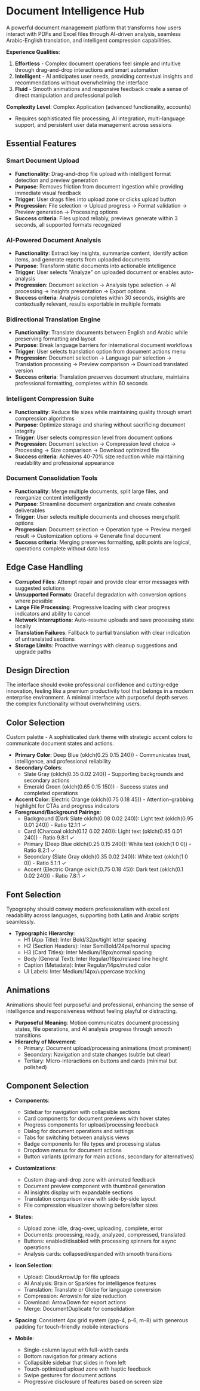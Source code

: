 # Document Intelligence Hub

A powerful document management platform that transforms how users interact with PDFs and Excel files through AI-driven analysis, seamless Arabic-English translation, and intelligent compression capabilities.

**Experience Qualities**:
1. **Effortless** - Complex document operations feel simple and intuitive through drag-and-drop interactions and smart automation
2. **Intelligent** - AI anticipates user needs, providing contextual insights and recommendations without overwhelming the interface
3. **Fluid** - Smooth animations and responsive feedback create a sense of direct manipulation and professional polish

**Complexity Level**: Complex Application (advanced functionality, accounts)
- Requires sophisticated file processing, AI integration, multi-language support, and persistent user data management across sessions

## Essential Features

### Smart Document Upload
- **Functionality**: Drag-and-drop file upload with intelligent format detection and preview generation
- **Purpose**: Removes friction from document ingestion while providing immediate visual feedback
- **Trigger**: User drags files into upload zone or clicks upload button
- **Progression**: File selection → Upload progress → Format validation → Preview generation → Processing options
- **Success criteria**: Files upload reliably, previews generate within 3 seconds, all supported formats recognized

### AI-Powered Document Analysis
- **Functionality**: Extract key insights, summarize content, identify action items, and generate reports from uploaded documents
- **Purpose**: Transform static documents into actionable intelligence
- **Trigger**: User selects "Analyze" on uploaded document or enables auto-analysis
- **Progression**: Document selection → Analysis type selection → AI processing → Insights presentation → Export options
- **Success criteria**: Analysis completes within 30 seconds, insights are contextually relevant, results exportable in multiple formats

### Bidirectional Translation Engine
- **Functionality**: Translate documents between English and Arabic while preserving formatting and layout
- **Purpose**: Break language barriers for international document workflows
- **Trigger**: User selects translation option from document actions menu
- **Progression**: Document selection → Language pair selection → Translation processing → Preview comparison → Download translated version
- **Success criteria**: Translation preserves document structure, maintains professional formatting, completes within 60 seconds

### Intelligent Compression Suite
- **Functionality**: Reduce file sizes while maintaining quality through smart compression algorithms
- **Purpose**: Optimize storage and sharing without sacrificing document integrity
- **Trigger**: User selects compression level from document options
- **Progression**: Document selection → Compression level choice → Processing → Size comparison → Download optimized file
- **Success criteria**: Achieves 40-70% size reduction while maintaining readability and professional appearance

### Document Consolidation Tools
- **Functionality**: Merge multiple documents, split large files, and reorganize content intelligently
- **Purpose**: Streamline document organization and create cohesive deliverables
- **Trigger**: User selects multiple documents and chooses merge/split options
- **Progression**: Document selection → Operation type → Preview merged result → Customization options → Generate final document
- **Success criteria**: Merging preserves formatting, split points are logical, operations complete without data loss

## Edge Case Handling
- **Corrupted Files**: Attempt repair and provide clear error messages with suggested solutions
- **Unsupported Formats**: Graceful degradation with conversion options where possible
- **Large File Processing**: Progressive loading with clear progress indicators and ability to cancel
- **Network Interruptions**: Auto-resume uploads and save processing state locally
- **Translation Failures**: Fallback to partial translation with clear indication of untranslated sections
- **Storage Limits**: Proactive warnings with cleanup suggestions and upgrade paths

## Design Direction
The interface should evoke professional confidence and cutting-edge innovation, feeling like a premium productivity tool that belongs in a modern enterprise environment. A minimal interface with purposeful depth serves the complex functionality without overwhelming users.

## Color Selection
Custom palette - A sophisticated dark theme with strategic accent colors to communicate document states and actions.

- **Primary Color**: Deep Blue (oklch(0.25 0.15 240)) - Communicates trust, intelligence, and professional reliability
- **Secondary Colors**: 
  - Slate Gray (oklch(0.35 0.02 240)) - Supporting backgrounds and secondary actions
  - Emerald Green (oklch(0.65 0.15 150)) - Success states and completed operations
- **Accent Color**: Electric Orange (oklch(0.75 0.18 45)) - Attention-grabbing highlight for CTAs and progress indicators
- **Foreground/Background Pairings**:
  - Background (Dark Slate oklch(0.08 0.02 240)): Light text (oklch(0.95 0.01 240)) - Ratio 12.1:1 ✓
  - Card (Charcoal oklch(0.12 0.02 240)): Light text (oklch(0.95 0.01 240)) - Ratio 9.8:1 ✓
  - Primary (Deep Blue oklch(0.25 0.15 240)): White text (oklch(1 0 0)) - Ratio 8.2:1 ✓
  - Secondary (Slate Gray oklch(0.35 0.02 240)): White text (oklch(1 0 0)) - Ratio 5.1:1 ✓
  - Accent (Electric Orange oklch(0.75 0.18 45)): Dark text (oklch(0.1 0.02 240)) - Ratio 7.8:1 ✓

## Font Selection
Typography should convey modern professionalism with excellent readability across languages, supporting both Latin and Arabic scripts seamlessly.

- **Typographic Hierarchy**:
  - H1 (App Title): Inter Bold/32px/tight letter spacing
  - H2 (Section Headers): Inter SemiBold/24px/normal spacing
  - H3 (Card Titles): Inter Medium/18px/normal spacing
  - Body (General Text): Inter Regular/16px/relaxed line height
  - Caption (Metadata): Inter Regular/14px/muted color
  - UI Labels: Inter Medium/14px/uppercase tracking

## Animations
Animations should feel purposeful and professional, enhancing the sense of intelligence and responsiveness without feeling playful or distracting.

- **Purposeful Meaning**: Motion communicates document processing states, file operations, and AI analysis progress through smooth transitions
- **Hierarchy of Movement**: 
  - Primary: Document upload/processing animations (most prominent)
  - Secondary: Navigation and state changes (subtle but clear)
  - Tertiary: Micro-interactions on buttons and cards (minimal but polished)

## Component Selection
- **Components**: 
  - Sidebar for navigation with collapsible sections
  - Card components for document previews with hover states
  - Progress components for upload/processing feedback
  - Dialog for document operations and settings
  - Tabs for switching between analysis views
  - Badge components for file types and processing status
  - Dropdown menus for document actions
  - Button variants (primary for main actions, secondary for alternatives)

- **Customizations**: 
  - Custom drag-and-drop zone with animated feedback
  - Document preview component with thumbnail generation
  - AI insights display with expandable sections
  - Translation comparison view with side-by-side layout
  - File compression visualizer showing before/after sizes

- **States**: 
  - Upload zone: idle, drag-over, uploading, complete, error
  - Documents: processing, ready, analyzed, compressed, translated
  - Buttons: enabled/disabled with processing spinners for async operations
  - Analysis cards: collapsed/expanded with smooth transitions

- **Icon Selection**: 
  - Upload: CloudArrowUp for file uploads
  - AI Analysis: Brain or Sparkles for intelligence features
  - Translation: Translate or Globe for language conversion
  - Compression: ArrowsIn for size reduction
  - Download: ArrowDown for export actions
  - Merge: DocumentDuplicate for consolidation

- **Spacing**: Consistent 4px grid system (gap-4, p-6, m-8) with generous padding for touch-friendly mobile interactions

- **Mobile**: 
  - Single-column layout with full-width cards
  - Bottom navigation for primary actions
  - Collapsible sidebar that slides in from left
  - Touch-optimized upload zone with haptic feedback
  - Swipe gestures for document actions
  - Progressive disclosure of features based on screen size
